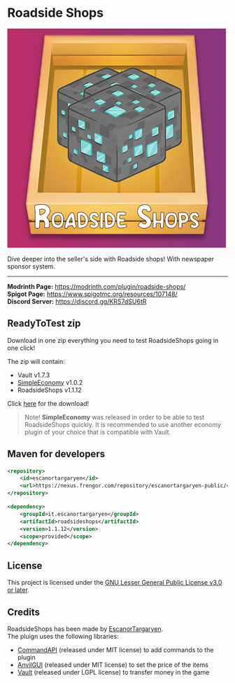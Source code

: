 # Roadside Shops

![Logo](https://raw.githubusercontent.com/EscanorTargaryen/RoadsideShops/dev/imgs/Logo2.png)


Dive deeper into the seller's side with Roadside shops! With newspaper sponsor system.
<hr>

**Modrinth Page:** <https://modrinth.com/plugin/roadside-shops/>  
**Spigot Page:** <https://www.spigotmc.org/resources/107148/>  
**Discord Server:** <https://discord.gg/KRS7dSU6tR> 

## ReadyToTest zip
Download in one zip everything you need to test RoadsideShops going in one click!

The zip will contain:
- Vault v1.7.3
- [SimpleEconomy](https://github.com/EscanorTargaryen/SimpleEconomy) v1.0.2
- RoadsideShops v1.1.12

Click [here](https://modrinth.com/plugin/roadside-shops/version/1.1.12) for the download!

> Note! **SimpleEconomy** was released in order to be able to test RoadsideShops quickly. It is recommended to use another economy plugin of your choice that is compatible with Vault.

## Maven for developers

```xml
<repository>
    <id>escanortargaryen</id>
    <url>https://nexus.frengor.com/repository/escanortargaryen-public/</url>
</repository>
```   
```xml
<dependency>
    <groupId>it.escanortargaryen</groupId>
    <artifactId>roadsideshops</artifactId>
    <version>1.1.12</version>
    <scope>provided</scope>
</dependency>
```

## License

This project is licensed under the [GNU Lesser General Public License v3.0 or later](https://www.gnu.org/licenses/lgpl-3.0.txt).

## Credits

RoadsideShops has been made by [EscanorTargaryen](https://github.com/EscanorTargaryen).  
The pluign uses the following libraries:
* [CommandAPI](https://github.com/JorelAli/CommandAPI) (released under MIT license) to add commands to the plugin
* [AnvilGUI](https://github.com/WesJD/AnvilGUI) (released under MIT license) to set the price of the items
* [Vault](https://github.com/MilkBowl/Vault) (released under LGPL license) to transfer money in the game
